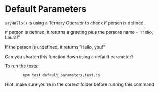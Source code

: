 # Default Parameters

`sayHello()` is using a Ternary Operator to check if person is defined.

If person is defined, it returns a greeting plus the persons name - "Hello, Laura!"

If the person is undefined, it returns "Hello, you!"

Can you shorten this function down using a default parameter?

To run the tests:

            npm test default_parameters.test.js

Hint: make sure you're in the correct folder before running this command
